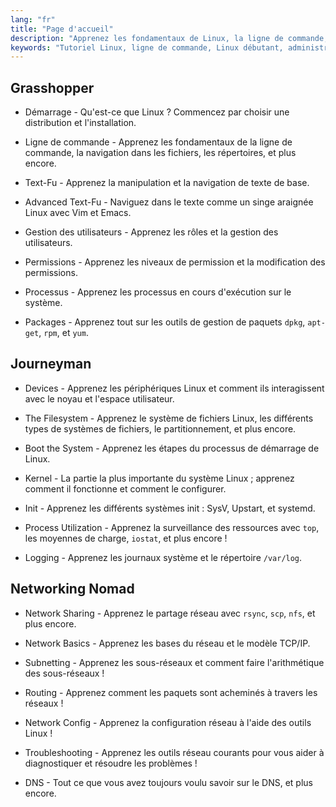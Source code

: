 ```yaml
---
lang: "fr"
title: "Page d'accueil"
description: "Apprenez les fondamentaux de Linux, la ligne de commande, la gestion des utilisateurs et la mise en réseau. Explorez des sujets allant du débutant à l'expert pour une administration efficace des systèmes Linux."
keywords: "Tutoriel Linux, ligne de commande, Linux débutant, administration système, guide Linux, mise en réseau, gestion de paquets, commandes Linux"
---
```


## Grasshopper

- Démarrage - Qu'est-ce que Linux ? Commencez par choisir une distribution et l'installation.

- Ligne de commande - Apprenez les fondamentaux de la ligne de commande, la navigation dans les fichiers, les répertoires, et plus encore.

- Text-Fu - Apprenez la manipulation et la navigation de texte de base.

- Advanced Text-Fu - Naviguez dans le texte comme un singe araignée Linux avec Vim et Emacs.

- Gestion des utilisateurs - Apprenez les rôles et la gestion des utilisateurs.

- Permissions - Apprenez les niveaux de permission et la modification des permissions.

- Processus - Apprenez les processus en cours d'exécution sur le système.

- Packages - Apprenez tout sur les outils de gestion de paquets `dpkg`, `apt-get`, `rpm`, et `yum`.

## Journeyman

- Devices - Apprenez les périphériques Linux et comment ils interagissent avec le noyau et l'espace utilisateur.

- The Filesystem - Apprenez le système de fichiers Linux, les différents types de systèmes de fichiers, le partitionnement, et plus encore.

- Boot the System - Apprenez les étapes du processus de démarrage de Linux.

- Kernel - La partie la plus importante du système Linux ; apprenez comment il fonctionne et comment le configurer.

- Init - Apprenez les différents systèmes init : SysV, Upstart, et systemd.

- Process Utilization - Apprenez la surveillance des ressources avec `top`, les moyennes de charge, `iostat`, et plus encore !

- Logging - Apprenez les journaux système et le répertoire `/var/log`.

## Networking Nomad

- Network Sharing - Apprenez le partage réseau avec `rsync`, `scp`, `nfs`, et plus encore.

- Network Basics - Apprenez les bases du réseau et le modèle TCP/IP.

- Subnetting - Apprenez les sous-réseaux et comment faire l'arithmétique des sous-réseaux !

- Routing - Apprenez comment les paquets sont acheminés à travers les réseaux !

- Network Config - Apprenez la configuration réseau à l'aide des outils Linux !

- Troubleshooting - Apprenez les outils réseau courants pour vous aider à diagnostiquer et résoudre les problèmes !

- DNS - Tout ce que vous avez toujours voulu savoir sur le DNS, et plus encore.
